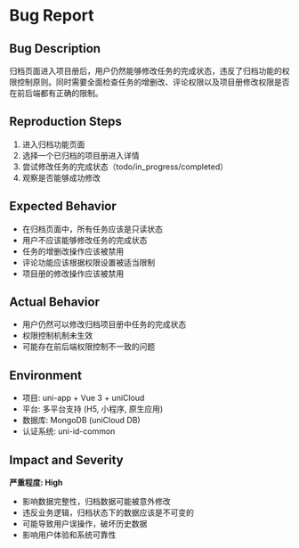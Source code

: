 # Bug Report

## Bug Description
归档页面进入项目册后，用户仍然能够修改任务的完成状态，违反了归档功能的权限控制原则。同时需要全面检查任务的增删改、评论权限以及项目册修改权限是否在前后端都有正确的限制。

## Reproduction Steps
1. 进入归档功能页面
2. 选择一个已归档的项目册进入详情
3. 尝试修改任务的完成状态（todo/in_progress/completed）
4. 观察是否能够成功修改

## Expected Behavior
- 在归档页面中，所有任务应该是只读状态
- 用户不应该能够修改任务的完成状态
- 任务的增删改操作应该被禁用
- 评论功能应该根据权限设置被适当限制
- 项目册的修改操作应该被禁用

## Actual Behavior
- 用户仍然可以修改归档项目册中任务的完成状态
- 权限控制机制未生效
- 可能存在前后端权限控制不一致的问题

## Environment
- 项目: uni-app + Vue 3 + uniCloud
- 平台: 多平台支持 (H5, 小程序, 原生应用)
- 数据库: MongoDB (uniCloud DB)
- 认证系统: uni-id-common

## Impact and Severity
**严重程度: High**
- 影响数据完整性，归档数据可能被意外修改
- 违反业务逻辑，归档状态下的数据应该是不可变的
- 可能导致用户误操作，破坏历史数据
- 影响用户体验和系统可靠性